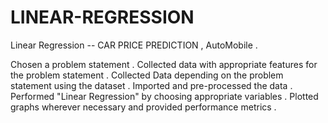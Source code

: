 # LINEAR-REGRESSION
Linear Regression -- CAR PRICE PREDICTION , 
AutoMobile .

Chosen a problem statement . 
Collected data with appropriate features for the problem statement  .
Collected Data depending on the problem statement using the dataset . 
Imported and pre-processed the data  .
Performed  "Linear Regression"  by choosing appropriate variables  . 
Plotted graphs wherever necessary and provided performance metrics  .
